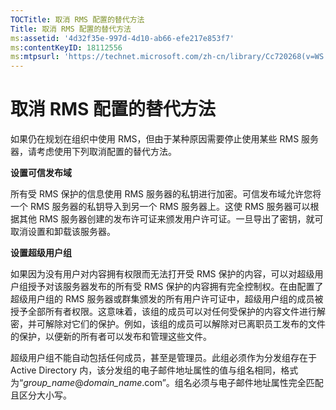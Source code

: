 ```yaml
---
TOCTitle: 取消 RMS 配置的替代方法
Title: 取消 RMS 配置的替代方法
ms:assetid: '4d32f35e-997d-4d10-ab66-efe217e853f7'
ms:contentKeyID: 18112556
ms:mtpsurl: 'https://technet.microsoft.com/zh-cn/library/Cc720268(v=WS.10)'
---
```


取消 RMS 配置的替代方法
=======================

如果仍在规划在组织中使用 RMS，但由于某种原因需要停止使用某些 RMS 服务器，请考虑使用下列取消配置的替代方法。

**设置可信发布域**

所有受 RMS 保护的信息使用 RMS 服务器的私钥进行加密。可信发布域允许您将一个 RMS 服务器的私钥导入到另一个 RMS 服务器上。这使 RMS 服务器可以根据其他 RMS 服务器创建的发布许可证来颁发用户许可证。一旦导出了密钥，就可取消设置和卸载该服务器。

**设置超级用户组**

如果因为没有用户对内容拥有权限而无法打开受 RMS 保护的内容，可以对超级用户组授予对该服务器发布的所有受 RMS 保护的内容拥有完全控制权。在由配置了超级用户组的 RMS 服务器或群集颁发的所有用户许可证中，超级用户组的成员被授予全部所有者权限。这意味着，该组的成员可以对任何受保护的内容文件进行解密，并可解除对它们的保护。例如，该组的成员可以解除对已离职员工发布的文件的保护，以便新的所有者可以发布和管理这些文件。

超级用户组不能自动包括任何成员，甚至是管理员。此组必须作为分发组存在于 Active Directory 内，该分发组的电子邮件地址属性的值与组名相同，格式为“*group\_name*@*domain\_name*.com”。组名必须与电子邮件地址属性完全匹配且区分大小写。
